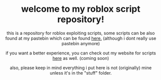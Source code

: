 <h1 align="center">welcome to my roblox script repository!</h1>

<p align="center">this is a repository for roblox exploiting scripts, some scripts can be also found at my pastebin which can be found <a href="https://pastebin.com/u/nebunet">here.</a> (although i dont really use pastebin anymore)</p>
<p align="center">if you want a better experience, you can check out my website for scripts <a href="https://scripts.nebulabebula.tk">here</a> as well. (coming soon)</p>
<p align="center">also, please keep in mind everything i put here is not (originally) mine unless it's in the "stuff" folder.</p>

<p align="center>you can find a .zip archive for all the scripts on the left sidebar (releases). it's called "ultimate script pack"."</p>
